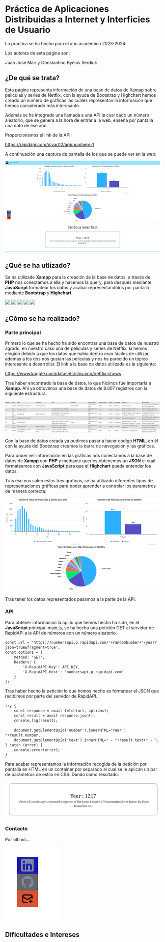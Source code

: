 # Práctica de Aplicaciones Distribuidas a Internet y Interficies de Usuario
La practica se ha hecho para el año académico 2023-2024.

Los autores de esta página son:

Juan José Marí y Constantino Byelov Serdiuk


## ¿De qué se trata?

Esta página representa información de una base de datos de Xampp sobre peliculas y series de Netflix, con la ayuda de Bootstrap y Highchart hemos creado un número de gráficas las cuales representan la información que hemos considerado más interesante.

Además se ha integrado una llamada a una API la cual dado un número aleatorio, que se genera a la hora de entrar a la web, enseña por pantalla una dato de ese año. 

Proporcionamos el link de la API:

https://rapidapi.com/divad12/api/numbers-1

A continuación una captura de pantalla de los que se puede ver en la web:


<img src="readMeFiles/captura.png">

## ¿Qué se ha utlizado?
Se ha utilizado **Xampp** para la creación de la base de datos, a través de **PHP** nos conectamos a ella y hacemos la query, para después mediante **JavaScript** formatear los datos y acabar representandolos por pantalla mediante **Bootstrap** y **Highchart**.

<p>
<img src="https://img.shields.io/badge/-Xampp-E34F55?style=flat&logo=xampp&logoColor=white">
<img src="https://img.shields.io/badge/-HTML5-FFFF0?style=flat&logo=html5&logoColor=white">
<img src="https://img.shields.io/badge/-PHP-8A2BE2?style=flat&logo=php&logoColor=white">
<img src="https://img.shields.io/badge/-JavaScript-FFA500?style=flat&logo=javascript&logoColor=white">
<img src="https://img.shields.io/badge/-Bootstrap-000?style=flat&logo=bootstrap&logoColor=white">
</p>

## ¿Cómo se ha realizado?

### Parte principal

Primero lo que se ha hecho ha sido encontrar una base de datos de nuestro agrado, en nuestro caso una de peliculas y series de Netflix, la hemos elegido debido a que los datos que habia dentro eran fáciles de utilizar, además a los dos nos gustan las peliculas y nos ha parecido un tópico interesante a desarrollar. El link a la base de datos utilizada es la siguiente:

https://www.kaggle.com/datasets/shivamb/netflix-shows

Tras haber encontrado la base de datos, lo que hicimos fue importarla a **Xampp**. Ahí ya obtuvimos una base de datos de 8.807 registros con la siguiente estructura.

<img src="readMeFiles/xampp.png"><br>

Con la base de datos creada ya pudimos pasar a hacer código **HTML**, en él con la ayuda del Bootstrap creamos la barra de navegación y las gráficas.

Para poder ver información en las gráficas nos conectamos a la base de datos de **Xampp** con **PHP** y mediante queries obtenemos un **JSON** el cual formateamos con **JavaScript** para que el **Highchart** pueda entender los datos.

Tras eso nos salen estos tres gráficos, se ha utilizado diferentes tipos de representaciones gráficas para poder aprender a controlar los parametros de manera correcta:

<img src="readMeFiles/charts.png">


Tras tener los datos representados pasamos a la parte de la API.

### API

Para obtener información la api lo que hemos hecho ha sido, en el **JavaScript** principal main.js, se ha hecho una petición GET al servidor de RapidAPI a la API de números con un número aleatorio. 

```
const url = 'https://numbersapi.p.rapidapi.com/'+randomNumber+'/year?json=true&fragment=true';
const options = {
	method: 'GET',
	headers: {
		'X-RapidAPI-Key': API_KEY,
		'X-RapidAPI-Host': 'numbersapi.p.rapidapi.com'
	}
};
```

Tras haber hecho la petición lo que hemos hecho es formatear el JSON que recibimos por parte del servidor de RapidAPI.

```
try {
	const response = await fetch(url, options);
	const result = await response.json();
	console.log(result);

    document.getElementById('number').innerHTML="Year : "+result.number;
    document.getElementById('text').innerHTML=" - "+result.text+" - ";
} catch (error) {
	console.error(error);
}
```

Para acabar representamos la información recogida de la petición por pantalla en HTML en un container por separado al cual se le aplican un par de parámetros de estilo en CSS. Dando como resultado:

<img src="readMeFiles/api.png">


### Contacto

Por último....

<img src="readMeFiles/social.png">




## Dificultades e Intereses

